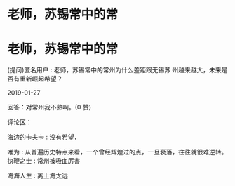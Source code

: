 # 老师，苏锡常中的常

# 老师，苏锡常中的常

(提问)匿名用户 : 老师，苏锡常中的常州为什么差距跟无锡苏 州越来越大，未来是否有重新崛起希望？

2019-01-27

回答：对常州我不熟啊。(0 赞)

评论区：

海边的卡夫卡 : 没有希望，

唯为 : 从普遍历史特点来看，一个曾经辉煌过的点，一旦衰落，往往就很难逆转。 执鞭之士 : 常州被吸血厉害

海海人生 : 离上海太远